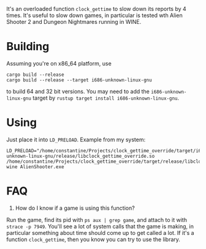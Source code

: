 It's an overloaded function `clock_gettime` to slow down its reports by 4 times. It's useful to slow down games, in particular is tested wth Alien Shooter 2 and Dungeon Nightmares running in WINE.

# Building

Assuming you're on x86_64 platform, use

```
cargo build --release
cargo build --release --target i686-unknown-linux-gnu 
```

to build 64 and 32 bit versions. You may need to add the `i686-unknown-linux-gnu` target by `rustup target install i686-unknown-linux-gnu`.

# Using

Just place it into `LD_PRELOAD`. Example from my system:

	LD_PRELOAD="/home/constantine/Projects/clock_gettime_override/target/i686-unknown-linux-gnu/release/libclock_gettime_override.so /home/constantine/Projects/clock_gettime_override/target/release/libclock_gettime_override.so" wine AlienShooter.exe

# FAQ

1. How do I know if a game is using this function?

Run the game, find its pid with `ps aux | grep game`, and attach to it with `strace -p 7949`. You'll see a lot of system calls that the game is making, in particular something about time should come up to get called a lot. If it's a function `clock_gettime`, then you know you can try to use the library.
